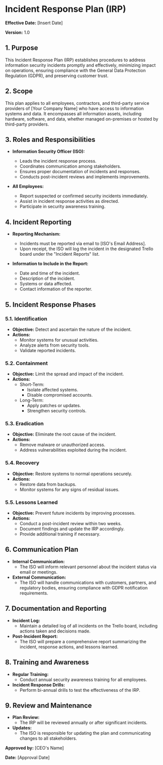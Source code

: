 # Incident Response Plan (IRP)

**Effective Date:** [Insert Date]

**Version:** 1.0

## 1. Purpose

This Incident Response Plan (IRP) establishes procedures to address information security incidents promptly and effectively, minimizing impact on operations, ensuring compliance with the General Data Protection Regulation (GDPR), and preserving customer trust.

## 2. Scope

This plan applies to all employees, contractors, and third-party service providers of [Your Company Name] who have access to information systems and data. It encompasses all information assets, including hardware, software, and data, whether managed on-premises or hosted by third-party providers.

## 3. Roles and Responsibilities

- **Information Security Officer (ISO):**
  - Leads the incident response process.
  - Coordinates communication among stakeholders.
  - Ensures proper documentation of incidents and responses.
  - Conducts post-incident reviews and implements improvements.

- **All Employees:**
  - Report suspected or confirmed security incidents immediately.
  - Assist in incident response activities as directed.
  - Participate in security awareness training.

## 4. Incident Reporting

- **Reporting Mechanism:**
  - Incidents must be reported via email to [ISO's Email Address].
  - Upon receipt, the ISO will log the incident in the designated Trello board under the "Incident Reports" list.

- **Information to Include in the Report:**
  - Date and time of the incident.
  - Description of the incident.
  - Systems or data affected.
  - Contact information of the reporter.

## 5. Incident Response Phases

### 5.1. Identification

- **Objective:** Detect and ascertain the nature of the incident.
- **Actions:**
  - Monitor systems for unusual activities.
  - Analyze alerts from security tools.
  - Validate reported incidents.

### 5.2. Containment

- **Objective:** Limit the spread and impact of the incident.
- **Actions:**
  - Short-Term:
    - Isolate affected systems.
    - Disable compromised accounts.
  - Long-Term:
    - Apply patches or updates.
    - Strengthen security controls.

### 5.3. Eradication

- **Objective:** Eliminate the root cause of the incident.
- **Actions:**
  - Remove malware or unauthorized access.
  - Address vulnerabilities exploited during the incident.

### 5.4. Recovery

- **Objective:** Restore systems to normal operations securely.
- **Actions:**
  - Restore data from backups.
  - Monitor systems for any signs of residual issues.

### 5.5. Lessons Learned

- **Objective:** Prevent future incidents by improving processes.
- **Actions:**
  - Conduct a post-incident review within two weeks.
  - Document findings and update the IRP accordingly.
  - Provide additional training if necessary.

## 6. Communication Plan

- **Internal Communication:**
  - The ISO will inform relevant personnel about the incident status via email or meetings.
- **External Communication:**
  - The ISO will handle communications with customers, partners, and regulatory bodies, ensuring compliance with GDPR notification requirements.

## 7. Documentation and Reporting

- **Incident Log:**
  - Maintain a detailed log of all incidents on the Trello board, including actions taken and decisions made.
- **Post-Incident Report:**
  - The ISO will prepare a comprehensive report summarizing the incident, response actions, and lessons learned.

## 8. Training and Awareness

- **Regular Training:**
  - Conduct annual security awareness training for all employees.
- **Incident Response Drills:**
  - Perform bi-annual drills to test the effectiveness of the IRP.

## 9. Review and Maintenance

- **Plan Review:**
  - The IRP will be reviewed annually or after significant incidents.
- **Updates:**
  - The ISO is responsible for updating the plan and communicating changes to all stakeholders.

**Approved by:** [CEO's Name]

**Date:** [Approval Date]
